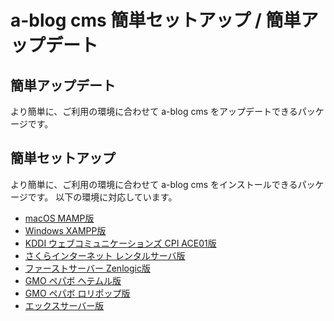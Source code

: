 # a-blog cms 簡単セットアップ / 簡単アップデート

## 簡単アップデート
より簡単に、ご利用の環境に合わせて a-blog cms をアップデートできるパッケージです。

## 簡単セットアップ
より簡単に、ご利用の環境に合わせて a-blog cms をインストールできるパッケージです。
以下の環境に対応しています。

- [macOS MAMP版](https://github.com/appleple/acms-easy-setup/raw/master/build/28x/mamp.zip)
- [Windows XAMPP版](https://github.com/appleple/acms-easy-setup/raw/master/build/28x/xampp.zip)
- [KDDI ウェブコミュニケーションズ CPI ACE01版](https://github.com/appleple/acms-easy-setup/raw/master/build/28x/cpi.zip)
- [さくらインターネット レンタルサーバ版](https://github.com/appleple/acms-easy-setup/raw/master/build/28x/sakura.zip)
- [ファーストサーバー Zenlogic版](https://github.com/appleple/acms-easy-setup/raw/master/build/28x/zenlogic.zip)
- [GMO ペパボ ヘテムル版](https://github.com/appleple/acms-easy-setup/raw/master/build/28x/heteml.zip)
- [GMO ペパボ ロリポップ版](https://github.com/appleple/acms-easy-setup/raw/master/build/28x/lolipop.zip)
- [エックスサーバー版](https://github.com/appleple/acms-easy-setup/raw/master/build/28x/xserver.zip)